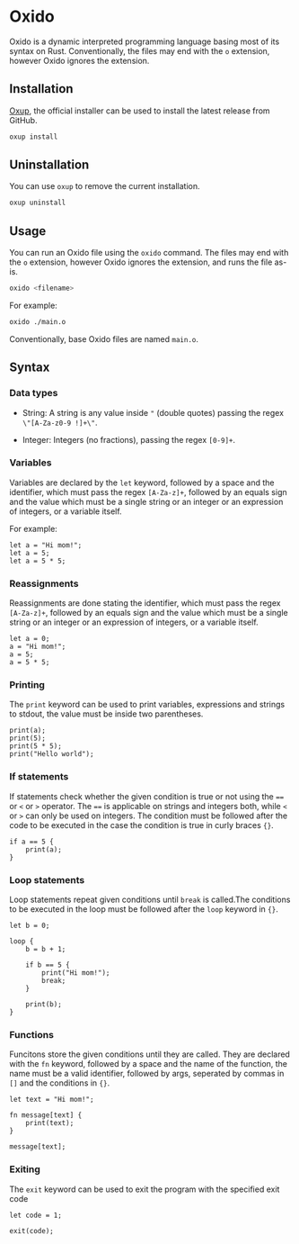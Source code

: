 # Oxido

Oxido is a dynamic interpreted programming language basing most of its syntax on Rust. Conventionally, the files may end with the `o` extension, however Oxido ignores the extension.

## Installation

[Oxup](https://github.com/oxidite/oxup), the official installer can be used to install the latest release from GitHub.

```bash
oxup install
```

## Uninstallation

You can use `oxup` to remove the current installation.

```bash
oxup uninstall
```

## Usage

You can run an Oxido file using the `oxido` command. The files may end with the `o` extension, however Oxido ignores the extension, and runs the file as-is.

```bash
oxido <filename>
```

For example:

```bash
oxido ./main.o
```

Conventionally, base Oxido files are named `main.o`.

## Syntax

### Data types

* String: A string is any value inside `"` (double quotes) passing the regex `\"[A-Za-z0-9 !]+\"`.

* Integer: Integers (no fractions), passing the regex `[0-9]+`.

### Variables

Variables are declared by the `let` keyword, followed by a space and the identifier, which must pass the regex `[A-Za-z]+`, followed by an equals sign and the value which must be a single string or an integer or an expression of integers, or a variable itself.

For example:

```ox
let a = "Hi mom!";
let a = 5;
let a = 5 * 5;
```

### Reassignments

Reassignments are done stating the identifier, which must pass the regex `[A-Za-z]+`, followed by an equals sign and the value which must be a single string or an integer or an expression of integers, or a variable itself.

```ox
let a = 0;
a = "Hi mom!";
a = 5;
a = 5 * 5;
```

### Printing

The `print` keyword can be used to print variables, expressions and strings to stdout, the value must be inside two parentheses.

```ox
print(a);
print(5);
print(5 * 5);
print("Hello world");
```

### If statements

If statements check whether the given condition is true or not using the `==` or `<` or `>` operator. The `==` is applicable on strings and integers both, while `<` or `>` can only be used on integers. The condition must be followed after the code to be executed in the case the condition is true in curly braces `{}`.

```ox
if a == 5 {
    print(a);
}
```

### Loop statements

Loop statements repeat given conditions until `break` is called.The conditions to be executed in the loop must be followed after the `loop` keyword in `{}`.

```ox
let b = 0;

loop {
    b = b + 1;

    if b == 5 {
        print("Hi mom!");
        break;
    }

    print(b);
}
```

### Functions

Funcitons store the given conditions until they are called. They are declared with the `fn` keyword, followed by a space and the name of the function, the name must be a valid identifier, followed by args, seperated by commas in `[]` and the conditions in `{}`.

```ox
let text = "Hi mom!";

fn message[text] {
    print(text);
}

message[text];
```

### Exiting

The `exit` keyword can be used to exit the program with the specified exit code

```ox
let code = 1;

exit(code);
```
